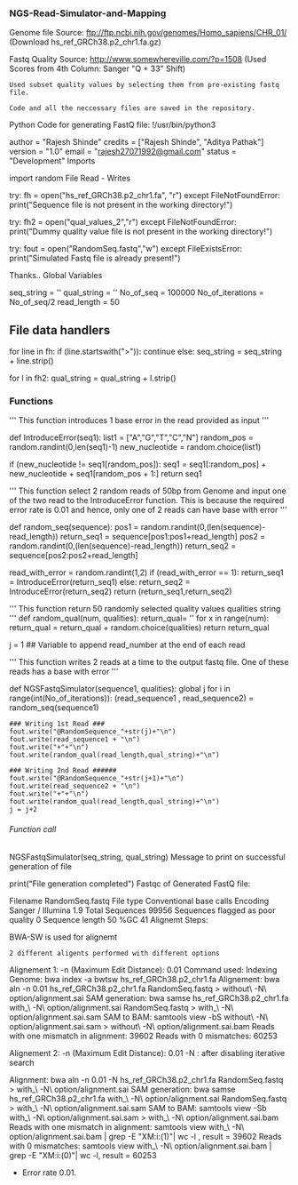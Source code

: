 
### NGS-Read-Simulator-and-Mapping ####

Genome file Source: ftp://ftp.ncbi.nih.gov/genomes/Homo_sapiens/CHR_01/ (Download hs_ref_GRCh38.p2_chr1.fa.gz)

Fastq Quality Source: http://www.somewhereville.com/?p=1508 (Used Scores from 4th Column: Sanger "Q + 33" Shift)

    Used subset quality values by selecting them from pre-existing fastq file.

    Code and all the neccessary files are saved in the repository.

Python Code for generating FastQ file:
!/usr/bin/python3

author = "Rajesh Shinde" credits = ["Rajesh Shinde", "Aditya Pathak"] version = "1.0" email = "rajesh27071992@gmail.com" status = "Development"
Imports

import random
File Read - Writes

try: fh = open("hs_ref_GRCh38.p2_chr1.fa", "r") except FileNotFoundError: print("Sequence file is not present in the working directory!")

try: fh2 = open("qual_values_2","r") except FileNotFoundError: print("Dummy quality value file is not present in the working directory!")

try: fout = open("RandomSeq.fastq","w") except FileExistsError: print("Simulated Fastq file is already present!")

Thanks..
Global Variables

seq_string = '' qual_string = '' No_of_seq = 100000 No_of_iterations = No_of_seq/2 read_length = 50
## File data handlers

for line in fh: if (line.startswith(">")): continue else: seq_string = seq_string + line.strip()

for l in fh2: qual_string = qual_string + l.strip()
### Functions

''' This function introduces 1 base error in the read provided as input '''

def IntroduceError(seq1): list1 = ["A","G","T","C","N"] random_pos = random.randint(0,len(seq1)-1) new_nucleotide = random.choice(list1)

if (new_nucleotide != seq1[random_pos]):
    seq1 = seq1[:random_pos] + new_nucleotide + seq1[random_pos + 1:]
return seq1

''' This function select 2 random reads of 50bp from Genome and input one of the two read to the IntroduceError function. This is because the required error rate is 0.01 and hence, only one of 2 reads can have base with error '''

def random_seq(sequence): pos1 = random.randint(0,(len(sequence)-read_length)) return_seq1 = sequence[pos1:pos1+read_length] pos2 = random.randint(0,(len(sequence)-read_length)) return_seq2 = sequence[pos2:pos2+read_length]

read_with_error = random.randint(1,2)
if (read_with_error == 1):
    return_seq1 = IntroduceError(return_seq1)
else:
    return_seq2 = IntroduceError(return_seq2)
return (return_seq1,return_seq2)

''' This function return 50 randomly selected quality values qualities string ''' def random_qual(num, qualities): return_qual= '' for x in range(num):
return_qual = return_qual + random.choice(qualities) return return_qual

j = 1 ## Variable to append read_number at the end of each read

''' This function writes 2 reads at a time to the output fastq file. One of these reads has a base with error '''

def NGSFastqSimulator(sequence1, qualities): global j for i in range(int(No_of_iterations)): (read_sequence1 , read_sequence2) = random_seq(sequence1)

    ### Writing 1st Read ###
    fout.write("@RandomSequence_"+str(j)+"\n")
    fout.write(read_sequence1 + "\n")
    fout.write("+"+"\n")
    fout.write(random_qual(read_length,qual_string)+"\n")

    ### Writing 2nd Read ######
    fout.write("@RandomSequence_"+str(j+1)+"\n")
    fout.write(read_sequence2 + "\n")
    fout.write("+"+"\n")
    fout.write(random_qual(read_length,qual_string)+"\n")
    j = j+2

###### Function call

NGSFastqSimulator(seq_string, qual_string)
Message to print on successful generation of file

print("File generation completed")
Fastqc of Generated FastQ file:

Filename RandomSeq.fastq File type Conventional base calls Encoding Sanger / Illumina 1.9 Total Sequences 99956 Sequences flagged as poor quality 0 Sequence length 50 %GC 41
Alignemt Steps:

BWA-SW is used for alignemt

    2 different aligents performed with different options

Alignement 1: -n (Maximum Edit Distance): 0.01 Command used: Indexing Genome: bwa index -a bwtsw hs_ref_GRCh38.p2_chr1.fa Alignement: bwa aln -n 0.01 hs_ref_GRCh38.p2_chr1.fa RandomSeq.fastq > without\ -N\ option/alignment.sai SAM generation: bwa samse hs_ref_GRCh38.p2_chr1.fa with_\ -N\ option/alignment.sai RandomSeq.fastq > with_\ -N\ option/alignment.sai.sam SAM to BAM: samtools view -bS without\ -N\ option/alignment.sai.sam > without\ -N\ option/alignment.sai.bam Reads with one mismatch in alignment: 39602 Reads with 0 mismatches: 60253

Alignement 2: -n (Maximum Edit Distance): 0.01 -N : after disabling iterative search

Alignment: bwa aln -n 0.01 -N hs_ref_GRCh38.p2_chr1.fa RandomSeq.fastq > with_\ -N\ option/alignment.sai SAM generation: bwa samse hs_ref_GRCh38.p2_chr1.fa with_\ -N\ option/alignment.sai RandomSeq.fastq > with_\ -N\ option/alignment.sai.sam SAM to BAM: samtools view -Sb with_\ -N\ option/alignment.sai.sam > with_\ -N\ option/alignment.sai.bam Reads with one mismatch in alignment: samtools view with_\ -N\ option/alignment.sai.bam | grep -E "XM:i:(1)"| wc -l , result = 39602 Reads with 0 mismatches: samtools view with_\ -N\ option/alignment.sai.bam | grep -E "XM:i:(0)"| wc -l, result = 60253


- Error rate 0.01.


